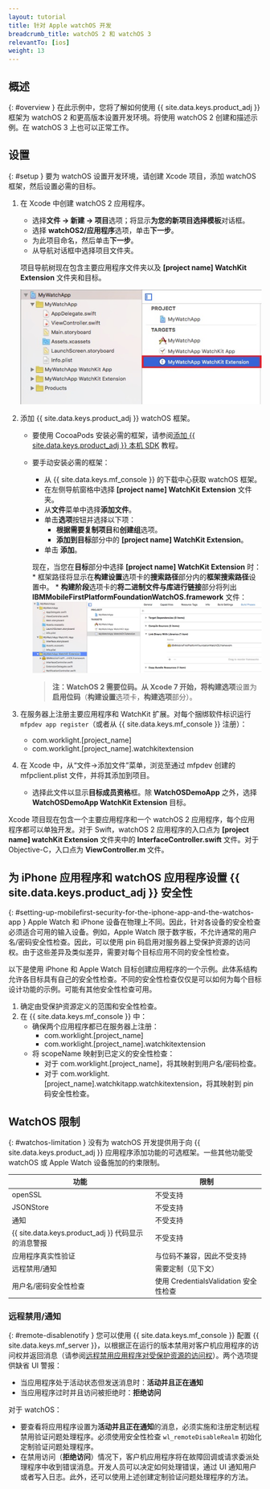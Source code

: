 ```yaml
---
layout: tutorial
title: 针对 Apple watchOS 开发
breadcrumb_title: watchOS 2 和 watchOS 3
relevantTo: [ios]
weight: 13
---
```

<!-- NLS_CHARSET=UTF-8 -->
## 概述
{: #overview }
在此示例中，您将了解如何使用 {{ site.data.keys.product_adj }} 框架为 watchOS 2 和更高版本设置开发环境。将使用 watchOS 2 创建和描述示例。在 watchOS 3 上也可以正常工作。

## 设置
{: #setup }
要为 watchOS 设置开发环境，请创建 Xcode 项目，添加 watchOS 框架，然后设置必需的目标。

1. 在 Xcode 中创建 watchOS 2 应用程序。
    * 选择**文件 → 新建 → 项目**选项；将显示**为您的新项目选择模板**对话框。
    * 选择 **watchOS2/应用程序**选项，单击**下一步**。
    * 为此项目命名，然后单击**下一步**。
    * 从导航对话框中选择项目文件夹。

    项目导航树现在包含主要应用程序文件夹以及 **[project name] WatchKit Extension** 文件夹和目标。

    ![Xcode 中的 WatchOS 项目](WatchOSProject.jpg)

2. 添加 {{ site.data.keys.product_adj }} watchOS 框架。
    * 要使用 CocoaPods 安装必需的框架，请参阅[添加 {{ site.data.keys.product_adj }} 本机 SDK](../../application-development/sdk/ios/#adding-support-for-apple-watchos) 教程。
    * 要手动安装必需的框架：
        * 从 {{ site.data.keys.mf_console }} 的下载中心获取 watchOS 框架。
        * 在左侧导航窗格中选择 **[project name] WatchKit Extension** 文件夹。
        * 从**文件**菜单中选择**添加文件**。
        * 单击**选项**按钮并选择以下项：
            * **根据需要复制项目**和**创建组**选项。
            * **添加到目标**部分中的 **[project name] WatchKit Extension**。
        * 单击 **添加**。

        现在，当您在**目标**部分中选择 **[project name] WatchKit Extension** 时：
            * 框架路径将显示在**构建设置**选项卡的**搜索路径**部分内的**框架搜索路径**设置中。
            * **构建阶段**选项卡的**将二进制文件与库进行链接**部分将列出 **IBMMobileFirstPlatformFoundationWatchOS.framework** 文件：![watchOS 已链接的框架](watchOSlinkedframeworks.jpg)

        > **注：**WatchOS 2 需要位码。从 Xcode 7 开始，将**构建选项**设置为**启用位码**（**构建设置**选项卡，**构建选项**部分）。
3. 在服务器上注册主要应用程序和 WatchKit 扩展。对每个捆绑软件标识运行 `mfpdev app register`（或者从 {{ site.data.keys.mf_console }} 注册）：
    * com.worklight.[project_name]
    * com.worklight.[project_name].watchkitextension

4. 在 Xcode 中，从“文件->添加文件”菜单，浏览至通过 mfpdev 创建的 mfpclient.plist 文件，并将其添加到项目。
    * 选择此文件以显示**目标成员资格**框。除 **WatchOSDemoApp** 之外，选择 **WatchOSDemoApp WatchKit Extension** 目标。

Xcode 项目现在包含一个主要应用程序和一个 watchOS 2 应用程序，每个应用程序都可以单独开发。对于 Swift，watchOS 2 应用程序的入口点为 **[project name] watchKit Extension** 文件夹中的 **InterfaceController.swift** 文件。对于 Objective-C，入口点为 **ViewController.m** 文件。

## 为 iPhone 应用程序和 watchOS 应用程序设置 {{ site.data.keys.product_adj }} 安全性
{: #setting-up-mobilefirst-security-for-the-iphone-app-and-the-watchos-app }
Apple Watch 和 iPhone 设备在物理上不同。因此，针对各设备的安全检查必须适合可用的输入设备。例如，Apple Watch 限于数字板，不允许通常的用户名/密码安全性检查。因此，可以使用 pin 码启用对服务器上受保护资源的访问权。由于这些差异及类似差异，需要对每个目标应用不同的安全性检查。

以下是使用 iPhone 和 Apple Watch 目标创建应用程序的一个示例。此体系结构允许各目标具有自己的安全性检查。不同的安全性检查仅仅是可以如何为每个目标设计功能的示例。可能有其他安全性检查可用。

1. 确定由受保护资源定义的范围和安全性检查。
2. 在 {{ site.data.keys.mf_console }} 中：
    * 确保两个应用程序都已在服务器上注册：
        * com.worklight.[project_name]
        * com.worklight.[project_name].watchkitextension
    * 将 scopeName 映射到已定义的安全性检查：
        * 对于 com.worklight.[project_name]，将其映射到用户名/密码检查。
        * 对于 com.worklight.[project_name].watchkitapp.watchkitextension，将其映射到 pin 码安全性检查。

## WatchOS 限制
{: #watchos-limitation }
没有为 watchOS 开发提供用于向 {{ site.data.keys.product_adj }} 应用程序添加功能的可选框架。一些其他功能受 watchOS 或 Apple Watch 设备施加的约束限制。

| 功能 | 限制 |
|---------|------------|
| openSSL | 不受支持 |
| JSONStore| 不受支持 |
| 通知 | 不受支持 |
| {{ site.data.keys.product_adj }} 代码显示的消息警报 | 不受支持 |
| 应用程序真实性验证 | 与位码不兼容，因此不受支持 |
| 远程禁用/通知	| 需要定制（见下文） |
| 用户名/密码安全性检查 | 使用 CredentialsValidation 安全性检查 |

### 远程禁用/通知
{: #remote-disablenotify }
您可以使用 {{ site.data.keys.mf_console }} 配置 {{ site.data.keys.mf_server }}，以根据正在运行的版本禁用对客户机应用程序的访问权并返回消息（请参阅[远程禁用应用程序对受保护资源的访问权](../../administering-apps/using-console/#remotely-disabling-application-access-to-protected-resources)）。两个选项提供缺省 UI 警报：

* 当应用程序处于活动状态但发送消息时：**活动并且正在通知**
* 当应用程序过时并且访问被拒绝时：**拒绝访问**

对于 watchOS：

* 要查看将应用程序设置为**活动并且正在通知**的消息，必须实施和注册定制远程禁用验证问题处理程序。必须使用安全性检查 `wl_remoteDisableRealm` 初始化定制验证问题处理程序。
* 在禁用访问（**拒绝访问**）情况下，客户机应用程序将在故障回调或请求委派处理程序中收到错误消息。开发人员可以决定如何处理错误，通过 UI 通知用户或者写入日志。此外，还可以使用上述创建定制验证问题处理程序的方法。
